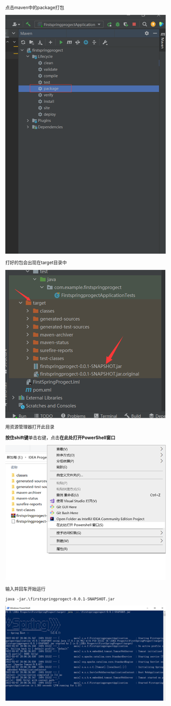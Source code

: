 点击maven中的package打包

![](image/QQ图片20220507195905.png)

打好的包会出现在target目录中

![](image/QQ图片20220507195954.png)

用资源管理器打开此目录

**按住shift键**单击右键，点击**在此处打开PowerShell窗口**

![](image/QQ图片20220507200154.png)

输入并回车开始运行

``` 
java -jar.\firstspringprogect-0.0.1-SNAPSHOT.jar
```

![](image/QQ图片20220507200650.png)